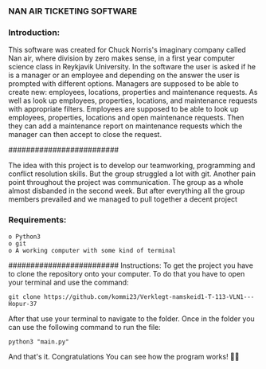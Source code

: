 
### NAN AIR TICKETING SOFTWARE

### Introduction:

This software was created for Chuck Norris's imaginary company called Nan air, where division by zero makes sense, in a first 
year computer science class in Reykjavik University. In the software the user is asked if he is a manager or an employee and 
depending on the answer the user is prompted with different options. Managers are supposed to be able to create new: employees, locations, properties and maintenance requests. As well as look up employees, properties, locations, and maintenance requests 
with appropriate filters. Employees are supposed to be able to look up employees, properties, locations and open maintenance 
requests. Then they can add a maintenance report on maintenance requests which the manager can then accept to close the 
request.

#########################

The idea with this project is to develop our teamworking, programming and conflict resolution skills. But the group 
struggled a lot with git. Another pain point throughout the project was communication. The group as a whole almost disbanded in
the second week. But after everything all the group members prevailed and we managed to pull together a decent project

### Requirements:
    o Python3 
    o git
    o A working computer with some kind of terminal
#########################
Instructions:
To get the project you have to clone the repository onto your computer. 
To do that you have to open your terminal and use the command:
```
git clone https://github.com/kommi23/Verklegt-namskeid1-T-113-VLN1---Hopur-37
```
After that use your terminal to navigate to the folder.
Once in the folder you can use the following command to run the file:
```
python3 "main.py"
```
And that's it. Congratulations You can see how the program works! 👏👏
